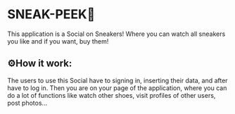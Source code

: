 # SNEAK-PEEK:athletic_shoe:
This application is a Social on Sneakers! Where you can watch all sneakers you like and if you want, buy them!

## ⚙️How it work:
The users to use this Social have to signing in, inserting their data, and after have to log in. Then you are on your page of the application, where you can do a lot of functions like watch other shoes, visit profiles of other users, post photos... 
## 
